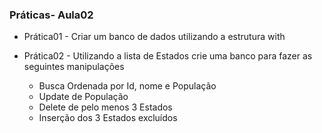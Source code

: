 ### Práticas- Aula02 

* Prática01 - Criar um banco de dados utilizando a estrutura with

* Prática02 - Utilizando a lista de Estados crie uma banco para fazer as seguintes manipulações
  *   Busca Ordenada por Id, nome e População
  *  Update de População
  *  Delete de pelo menos 3 Estados
  * Inserção dos 3 Estados excluídos


